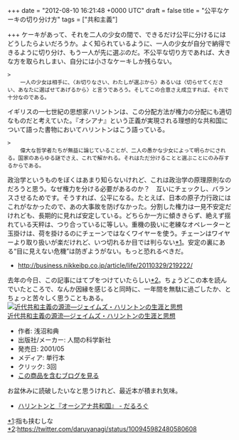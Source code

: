 
+++
date = "2012-08-10 16:21:48 +0000 UTC"
draft = false
title = "公平なケーキの切り分け方"
tags = ["共和主義"]

+++
ケーキがあって、それを二人の少女の間で、できるだけ公平に分けるにはどうしたらよいだろうか。よく知られているように、一人の少女が自分で納得できるように切り分け、もう一人が先に選ぶのだ。不公平な切り方であれば、大きな方を取られしまい、自分には小さなケーキしか残らない。

    >
        一人の少女は相手に、〈お切りなさい、わたしが選ぶから〉あるいは〈切らせてください、あなたに選ばせてあげるから〉と言うであろう。そしてこの合意さえ成立すれば、それで十分なのである。

    
イギリスの一七世紀の思想家ハリントンは、この分配方法が権力の分配にも適切なものだと考えていた。『オシアナ』という正義が実現される理想的な共和国について語った書物においてハリントンはこう語っている。

    >
        偉大な哲学者たちが無益に論じていることが、二人の愚かな少女によって明らかにされる。国家のあらゆる謎でさえ、これで解かれる。それはただ分けることと選ぶことにのみ存するからである。

    
政治学というものをぼくはあまり知らないけれど、これは政治学の原理原則なのだろうと思う。なぜ権力を分ける必要があるのか？　互いにチェックし、バランスさせるためです。そうすれば、公平になる。たとえば、日本の原子力行政にはこれがなかったので、あの大事故を防げなかった。分割した権力は一見不安定だけれども、長期的に見れば安定している。どちらか一方に傾ききらず、絶えず揺れている天秤は、つり合っているに等しい。重機の扱いに老練なオペレーターと玉掛けは、荷を掛けるのにチェーンではなくワイヤーを使う。チェーンはワイヤーより取り扱いが楽だけれど、いつ切れるか目では判らない<a href="#f-6b651835" name="fn-6b651835" title="指も挟むしな">*1</a>。安定の裏にある“目に見えない危機”は防ぎようがない。もっと恐れるべきだ。

<ul>
<li><a href="http://business.nikkeibp.co.jp/article/life/20110329/219222/">http://business.nikkeibp.co.jp/article/life/20110329/219222/</a></li>
</ul>去年の今日、この記事にはてブをつけていたらしい<a href="#f-ed4b66e4" name="fn-ed4b66e4" title="https://twitter.com/daruyanagi/status/100945982480580608">*2</a>。ちょうどこの本を読んでいたところで、なんか因縁を感じると同時に、一年間を無駄に過ごしたか、とちょっと苦々しく思うこともある。<div class="hatena-asin-detail"><a href="http://www.amazon.co.jp/exec/obidos/ASIN/4822601943/bestylesnet-22/"><img src="https://images-fe.ssl-images-amazon.com/images/I/41RJJHGDJVL._SL160_.jpg" class="hatena-asin-detail-image" alt="近代共和主義の源流―ジェイムズ・ハリントンの生涯と思想" title="近代共和主義の源流―ジェイムズ・ハリントンの生涯と思想"/></a><div class="hatena-asin-detail-info"><a href="http://www.amazon.co.jp/exec/obidos/ASIN/4822601943/bestylesnet-22/">近代共和主義の源流―ジェイムズ・ハリントンの生涯と思想</a><ul><li><span class="hatena-asin-detail-label">作者:</span> 浅沼和典</li><li><span class="hatena-asin-detail-label">出版社/メーカー:</span> 人間の科学新社</li><li><span class="hatena-asin-detail-label">発売日:</span> 2001/05</li><li><span class="hatena-asin-detail-label">メディア:</span> 単行本</li><li> <span class="hatena-asin-detail-label">クリック</span>: 3回</li><li><a href="http://d.hatena.ne.jp/asin/4822601943/bestylesnet-22" target="_blank">この商品を含むブログを見る</a></li></ul></div><div class="hatena-asin-detail-foot"></div></div>お盆休みに読破したいなと思うけれど、最近本が積まれ気味。

<ul>
<li><a href="https://blog.daruyanagi.jp/entry/2012/01/30/220146">ハリントンと『オーシアナ共和国』 - だるろぐ</a></li>
</ul><div class="footnote">
<a href="#fn-6b651835" name="f-6b651835" class="footnote-number">*1</a><span class="footnote-delimiter">:</span><span class="footnote-text">指も挟むしな</span>
<a href="#fn-ed4b66e4" name="f-ed4b66e4" class="footnote-number">*2</a><span class="footnote-delimiter">:</span><span class="footnote-text"><a href="https://twitter.com/daruyanagi/status/100945982480580608">https://twitter.com/daruyanagi/status/100945982480580608</a></span>
</div>

